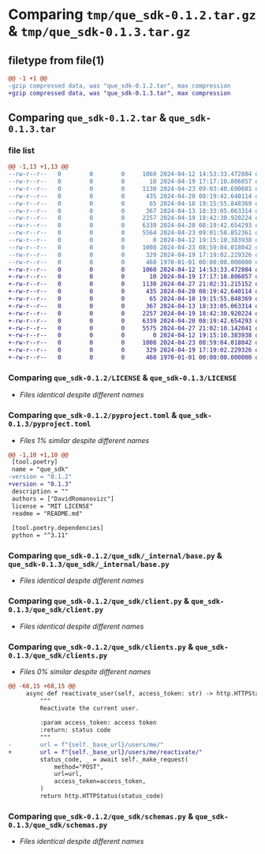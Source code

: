 # Comparing `tmp/que_sdk-0.1.2.tar.gz` & `tmp/que_sdk-0.1.3.tar.gz`

## filetype from file(1)

```diff
@@ -1 +1 @@
-gzip compressed data, was "que_sdk-0.1.2.tar", max compression
+gzip compressed data, was "que_sdk-0.1.3.tar", max compression
```

## Comparing `que_sdk-0.1.2.tar` & `que_sdk-0.1.3.tar`

### file list

```diff
@@ -1,13 +1,13 @@
--rw-r--r--   0        0        0     1060 2024-04-12 14:53:33.472804 que_sdk-0.1.2/LICENSE
--rw-r--r--   0        0        0       10 2024-04-19 17:17:10.806057 que_sdk-0.1.2/README.md
--rw-r--r--   0        0        0     1130 2024-04-23 09:03:40.690601 que_sdk-0.1.2/pyproject.toml
--rw-r--r--   0        0        0      435 2024-04-20 08:19:42.640114 que_sdk-0.1.2/que_sdk/__init__.py
--rw-r--r--   0        0        0       65 2024-04-18 19:15:55.848369 que_sdk-0.1.2/que_sdk/_internal/__init__.py
--rw-r--r--   0        0        0      367 2024-04-13 18:33:05.063314 que_sdk-0.1.2/que_sdk/_internal/auth.py
--rw-r--r--   0        0        0     2257 2024-04-19 18:42:30.920224 que_sdk-0.1.2/que_sdk/_internal/base.py
--rw-r--r--   0        0        0     6339 2024-04-20 08:19:42.654293 que_sdk-0.1.2/que_sdk/client.py
--rw-r--r--   0        0        0     5564 2024-04-23 09:01:58.852361 que_sdk-0.1.2/que_sdk/clients.py
--rw-r--r--   0        0        0        0 2024-04-12 19:15:10.383938 que_sdk-0.1.2/que_sdk/py.typed.py
--rw-r--r--   0        0        0     1008 2024-04-23 08:59:04.018042 que_sdk-0.1.2/que_sdk/schemas.py
--rw-r--r--   0        0        0      329 2024-04-19 17:19:02.229326 que_sdk-0.1.2/que_sdk/types.py
--rw-r--r--   0        0        0      460 1970-01-01 00:00:00.000000 que_sdk-0.1.2/PKG-INFO
+-rw-r--r--   0        0        0     1060 2024-04-12 14:53:33.472804 que_sdk-0.1.3/LICENSE
+-rw-r--r--   0        0        0       10 2024-04-19 17:17:10.806057 que_sdk-0.1.3/README.md
+-rw-r--r--   0        0        0     1130 2024-04-27 21:02:31.215152 que_sdk-0.1.3/pyproject.toml
+-rw-r--r--   0        0        0      435 2024-04-20 08:19:42.640114 que_sdk-0.1.3/que_sdk/__init__.py
+-rw-r--r--   0        0        0       65 2024-04-18 19:15:55.848369 que_sdk-0.1.3/que_sdk/_internal/__init__.py
+-rw-r--r--   0        0        0      367 2024-04-13 18:33:05.063314 que_sdk-0.1.3/que_sdk/_internal/auth.py
+-rw-r--r--   0        0        0     2257 2024-04-19 18:42:30.920224 que_sdk-0.1.3/que_sdk/_internal/base.py
+-rw-r--r--   0        0        0     6339 2024-04-20 08:19:42.654293 que_sdk-0.1.3/que_sdk/client.py
+-rw-r--r--   0        0        0     5575 2024-04-27 21:02:10.142041 que_sdk-0.1.3/que_sdk/clients.py
+-rw-r--r--   0        0        0        0 2024-04-12 19:15:10.383938 que_sdk-0.1.3/que_sdk/py.typed.py
+-rw-r--r--   0        0        0     1008 2024-04-23 08:59:04.018042 que_sdk-0.1.3/que_sdk/schemas.py
+-rw-r--r--   0        0        0      329 2024-04-19 17:19:02.229326 que_sdk-0.1.3/que_sdk/types.py
+-rw-r--r--   0        0        0      460 1970-01-01 00:00:00.000000 que_sdk-0.1.3/PKG-INFO
```

### Comparing `que_sdk-0.1.2/LICENSE` & `que_sdk-0.1.3/LICENSE`

 * *Files identical despite different names*

### Comparing `que_sdk-0.1.2/pyproject.toml` & `que_sdk-0.1.3/pyproject.toml`

 * *Files 1% similar despite different names*

```diff
@@ -1,10 +1,10 @@
 [tool.poetry]
 name = "que_sdk"
-version = "0.1.2"
+version = "0.1.3"
 description = ""
 authors = ["DavidRomanovizc"]
 license = "MIT LICENSE"
 readme = "README.md"
 
 [tool.poetry.dependencies]
 python = "^3.11"
```

### Comparing `que_sdk-0.1.2/que_sdk/_internal/base.py` & `que_sdk-0.1.3/que_sdk/_internal/base.py`

 * *Files identical despite different names*

### Comparing `que_sdk-0.1.2/que_sdk/client.py` & `que_sdk-0.1.3/que_sdk/client.py`

 * *Files identical despite different names*

### Comparing `que_sdk-0.1.2/que_sdk/clients.py` & `que_sdk-0.1.3/que_sdk/clients.py`

 * *Files 0% similar despite different names*

```diff
@@ -68,15 +68,15 @@
     async def reactivate_user(self, access_token: str) -> http.HTTPStatus:
         """
         Reactivate the current user.
 
         :param access_token: access token
         :return: status code
         """
-        url = f"{self._base_url}/users/me/"
+        url = f"{self._base_url}/users/me/reactivate/"
         status_code, _ = await self._make_request(
             method="POST",
             url=url,
             access_token=access_token,
         )
         return http.HTTPStatus(status_code)
```

### Comparing `que_sdk-0.1.2/que_sdk/schemas.py` & `que_sdk-0.1.3/que_sdk/schemas.py`

 * *Files identical despite different names*

